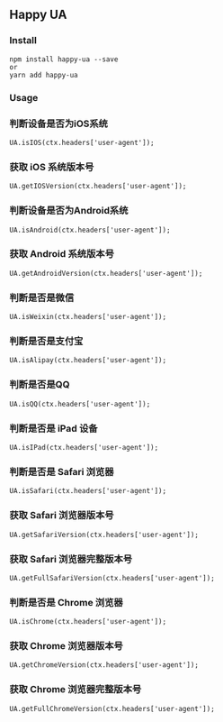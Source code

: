 ## Happy UA

### Install

```
npm install happy-ua --save
or
yarn add happy-ua
```

### Usage

### 判断设备是否为iOS系统

```
UA.isIOS(ctx.headers['user-agent']);
```

### 获取 iOS 系统版本号

```
UA.getIOSVersion(ctx.headers['user-agent']);
```

### 判断设备是否为Android系统

```
UA.isAndroid(ctx.headers['user-agent']);
```

### 获取 Android 系统版本号

```
UA.getAndroidVersion(ctx.headers['user-agent']);
```

### 判断是否是微信

```
UA.isWeixin(ctx.headers['user-agent']);
```

### 判断是否是支付宝

```
UA.isAlipay(ctx.headers['user-agent']);
```

### 判断是否是QQ

```
UA.isQQ(ctx.headers['user-agent']);
```

### 判断是否是 iPad 设备

```
UA.isIPad(ctx.headers['user-agent']);
```

### 判断是否是 Safari 浏览器

```
UA.isSafari(ctx.headers['user-agent']);
```

### 获取 Safari 浏览器版本号

```
UA.getSafariVersion(ctx.headers['user-agent']);
```

### 获取 Safari 浏览器完整版本号

```
UA.getFullSafariVersion(ctx.headers['user-agent']);
```

### 判断是否是 Chrome 浏览器

```
UA.isChrome(ctx.headers['user-agent']);
```

### 获取 Chrome 浏览器版本号

```
UA.getChromeVersion(ctx.headers['user-agent']);
```

### 获取 Chrome 浏览器完整版本号

```
UA.getFullChromeVersion(ctx.headers['user-agent']);
```
